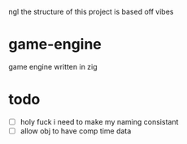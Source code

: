 ngl the structure of this project is based off vibes
# game-engine
game engine written in zig



# todo
- [ ] holy fuck i need to make my naming consistant
- [ ] allow obj to have comp time data 